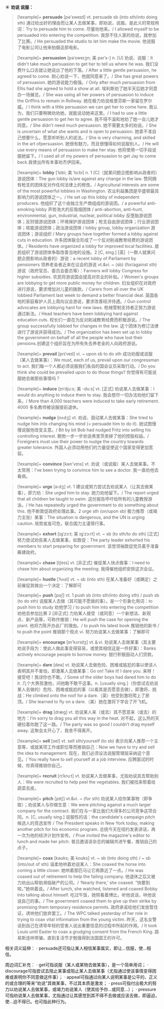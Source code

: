 ☀ <span class="category">**劝说 说服：**</span>
>[!example]+ <span class="vocabulary">**persuade**</span> [pə'sweɪd] 
> <span class="definition">vt. persuade sb (into sth/into doing sth) 通过给出好的理由而让某人去做某事，即劝说，说服。是此义的常规用词：</span>Try to persuade him to come. 尽量劝他来。/ I allowed myself to be persuaded into entering the competition. 我禁不住人家的劝说，就参加了比赛。/ He persuaded the studio to let him make the movie. 他说服了电影公司让他来拍摄这部电影。
                      
>[!example]+ <span class="vocabulary">**persuasion**</span> [pəˈsweɪʒn; 美 pərˈs-]
> <span class="definition">n. [U] 劝说、说服：</span>It didn't take much persuasion to get her to tell us where he was. 我们没费什么口舌就让她说出了他的下落。/ After a little gentle persuasion, he agreed to come. 耐心劝说一下，他就同意来了。/ She has great powers of persuasion. 她的游说能力极强。/ Only after much persuasion from Ellis had she agreed to hold a show at all. 埃利斯劝了她半天后她才同意办一场展览。/ She was using all her powers of persuasion to induce the Griffins to remain in Rollway. 她在极力劝说格里芬斯一家留在罗尔威。/ I think with a little persuasion we can get her to come here. 我认为，我们只要稍微劝劝她，就能说动她来这里。/ I had to use a little gentle persuasion to get her to agree. 我不得不温和地劝了她一会儿她才同意。/ She didn't need much persuasion. 她不需要太多的劝说。/ She is uncertain of what she wants and is open to persuasion. 她拿不准自己想要什么，愿意听听别人的说法。/ She is very charming, and skilled in the art ofpersuasion. 她很有魅力，而且很懂得如何说服别人。/ He will use every means of persuasion to make her stay. 他将使用一切手段说服她留下。/ I used all of my powers of persuasion to get Jay to come back.我使出所有本事劝杰伊回来。
           
>[!example]+ <span class="vocabulary">**lobby**</span> [ˈlɒbi; 美 ˈlɑ:bi]
> <span class="definition">n. 1 [C]（就某问题企图影响从政者的）游说团体：</span>The gun lobby is/are against any change in the law. 赞同拥有枪支的团体反对作任何法律上的修改。/ Agricultural interests are some of the most powerful lobbies in Washington. 农业利益集团是华盛顿最具影响力的游说团体之一。/ He set up this lobby of independent producers. 他组织了这个由独立生产商组成的游说团。/ a powerful anti-smoking lobby 声势浩大的反吸烟团体 / anti-abortion, anti-hunt, environmental, gun, industrial, nuclear, political lobby 反堕胎游说团体；反狩猎游说团体；环境保护游说团体；枪支自由游说团体；行业游说团体；核能游说团体；政治游说团体 / lobby group, lobby organization 游说团体；游说组织 / Mary groups have together formed a lobby against cuts in education. 许多团体联合形成了一个反对削减教育经费的游说团体。/ Residents have organized a lobby for improved local facilities. 居民组织了游说团体争取改善当地的设施。<span class="definition">2 [C, sing.] [英]（一群人就某问题企图影响从政者的）游说：</span>a recent lobby of Parliament by pensioners 领养老金者近来在议会的游说 <span class="definition">vt.&vi. ~ (sb) (for/against sth) 游说（政府官员、委员会委员等）：</span>Farmers will lobby Congress for higher subsidies. 农民将游说国会提高对农业的补贴。/ Women's groups are lobbying to get more public money for children. 妇女组织在对政府进行游说，要求增加对儿童的拨款。/ Carers from all over the UK lobbied Parliament last week to demand a better financial deal. 英国各地的家庭看护人员上周向议会游说，要求改善经济待遇。/ Gun control advocates are lobbying hard for new laws. 枪械管制支持者正努力游说通过新法。/ Head teachers have been lobbying hard against education cuts. 校长们一直在为反对削减教育经费而积极游说。/ The group successfully lobbied for changes in the law. 这个团体为修订法律进行了游说并获得成功。/ The organization has been set up to lobby the government on behalf of all the people who have lost their pensions.创建这个组织旨在为所有失去养老金的人向政府游说。
           
>[!example]+ <span class="vocabulary">**prevail**</span> [prɪˈveɪl]
> <span class="definition">vi. ~ upon sb to do sth 成功劝服或说服（某人去做某事）：</span>We must, each of us, prevail upon our congressman to act. 我们每一个人都必须说服我们各自的国会议员采取行动。/ Do you think she could be prevailed upon to do those things? 你觉得有可能说服她去做那些事情吗？

>[!example]+ <span class="vocabulary">**induce**</span> [ɪnˈdju:s; 美 -du:s]
> <span class="definition">vt. [正式] 劝说某人去做某事：</span>I would do anything to induce them to stay. 我会想尽一切办法劝他们留下来。/ More than 4,000 teachers were induced to take early retirement. 4000 多名教师被说服提前退休。
           
>[!example]+ <span class="vocabulary">**nudge**</span> [nʌdʒ]
> <span class="definition">vt. 劝说、鼓动某人去做某事：</span>She tried to nudge him into changing his mind (= persuade him to do it). 她试图慢慢说服他改变主意。/ Bit by bit Bob had nudged Fritz into selling his controlling interest. 鲍勃一步一步劝说弗里茨卖掉了他的控股权益。/ Foreigners must use their power to nudge the country towards greater tolerance. 外国人必须动用他们的力量促使这个国家变得更加宽容。

>[!example]+ <span class="vocabulary">**convince**</span> [kən'vɪns] 
> <span class="definition">vt. 劝说（或说服）某人去做某事。不太常用：</span>I’ve been trying to convince him to see a doctor. 我一直劝他去看病。

>[!example]+ <span class="vocabulary">**urge**</span> [ə:dӡ] 
> <span class="definition">vt. 1 建议或努力尝试去劝说某人（让其去做某事），即力劝：</span>She urged him to stay. 她力劝他留下。/ The report urged that all children be taught to swim. 这份报告呼吁给所有的儿童教授游泳。/ He has repeatedly urged the government to do something about this. 他不断敦促政府处理此事。<span class="definition">2 urge sth (on/upon sb) 极力推荐（或竭力主张）某事：</span>The situation is dangerous, and the UN is urging caution. 局势岌岌可危，联合国力主谨慎行事。
           
>[!example]+ <span class="vocabulary">**exhort**</span> [ɪgˈzɔ:t; 美 ɪgˈzɔ:rt]
> <span class="definition">vt. ~ sb (to sth/to do sth) [正式] 努力尝试劝告某人去做某事，如敦促：</span>The party leader exhorted his members to start preparing for government. 该党领袖敦促党员着手准备筹建政府。
           
>[!example]+ <span class="vocabulary">**chase**</span> [tʃeɪs]
> <span class="definition">vt. [非正式] 催促某人快点做事：</span>I need to chase him about organizing the meeting. 我得催他组织安排这次会议。           

>[!example]+ <span class="vocabulary">**hustle**</span> [ˈhʌsl]
> <span class="definition">vt. ~ sb (into sth) 在某人准备好（或确定）之前催促其做出一个决定：</span>了解即可

>[!example]+ <span class="vocabulary">**push**</span> [pʊʃ] 
> <span class="definition">vt. 1 push sb (into sth/into doing sth) / push sb (to do sth) 说服某人去做（其可能不愿做的事）。是一个形象化用词：</span>to push him to study 劝他学习 / to push him into entering the competition 劝他去参加比赛 <span class="definition">2 [非正式] 力劝某人接受（或同意）一个新想法、新观点、新产品等，可称作推销：</span>He will push the case for opening the plant. 他将力陈开办此厂的理由。/ to push his latest book 推销他的新书 / to push the point 推销那个观点 <span class="definition">vi. 努力劝说某人去做某事：</span>了解即可

>[!example]+ <span class="vocabulary">**encourage**</span> [ɪn'kʌrɪdӡ] 
> <span class="definition">vt.＆vi. 劝说某人去做某事（其主要劝说手段为：使此人做此事变得容易，或使其相信这是一件好事）：</span>Banks actively encourage people to borrow money. 银行积极鼓动人们贷款。

>[!example]+ <span class="vocabulary">**dare**</span> [deə] 
> <span class="definition">vt. 劝说某人去做危险、困难或尴尬的事以使该人表明其并不害怕，即激某人去做某事：</span>Go on! Take it! I dare you. 来呀！接受吧！我谅你也不敢。/ Some of the older boys had dared him to do it. 几个大男孩激他，问他敢不敢干这事。<span class="definition">n. [usually sing.]（你尝试去劝说某人去做的）危险、困难或尴尬的事（以看其是否愿意去做），即激将，挑战：</span>He climbed onto the roof for a dare.（英）他受到激将爬上了房顶。/ She learned to fly on a dare.（美）她在激将下学会了开飞机。

>[!example]+ <span class="vocabulary">**drag**</span> [dræɡ] 
> <span class="definition">vt. 劝说某人来（或去）其不愿意来（或去）的地方：</span>I’m sorry to drag you all this way in the heat. 对不起，这么热的天硬拉着你跑了这一路。/ The party was so good I couldn’t drag myself away. 这聚会太开心了，我舍不得离开。

>[!example]+ <span class="vocabulary">**sell**</span> [sel] 
> <span class="definition">vt. sell sth/yourself (to sb) 表示向某人推荐一个主意等，或就某项工作或职位等而推销自己：</span>Now we have to try and sell the idea to management. 现在，我们必须设法说服管理层采纳这个意见。/ You really have to sell yourself at a job interview. 应聘面试的时候，你真得推销你自己。
            
>[!example]+ <span class="vocabulary">**recruit**</span> [rɪˈkru:t]
> <span class="definition">vt. 劝说某人去做某事，尤指劝说其去帮助别人：</span>We were recruited to help peel the vegetables. 我们被找来帮着给蔬菜去皮。          

>[!example]+ <span class="vocabulary">**pitch**</span> [pɪtʃ]
> <span class="definition">vt.&vi. ~ (for sth) 劝说某人给你某事物（即争取）；劝说某人与你做生意：</span>We were pitching against a much larger company for the contract. 我们在与一家比我们大得多的公司竞争这项合同。<span class="definition">n. [C, usually sing.] 说服性的话：</span>the candidate's campaign pitch 候选人的竞选宣传 / The President speaks in New York today, making another pitch for his economic program. 总统今天在纽约发表讲话，再一次为他的经济计划作宣传。/ Prue invited the magazine's editor to lunch and made her pitch. 普吕邀请该杂志的编辑共进午餐，推销自己的点子。
            
>[!example]+ <span class="vocabulary">**coax**</span> [kəʊks; 美 koʊks]
> <span class="definition">vt. ~ sb (into doing sth) / ~ sb (into/out of sth) 温柔地哄着劝说某人：</span>She coaxed the horse into coming a little closer. 她哄着那匹马让它再靠近了一点。/ He was coaxed out of retirement to help the failing company. 他退休之后又被力劝出山帮助濒临破产的公司。/ ‘Nearly there,’ she coaxed. “快要到啦。”她哄着说。/ After lunch, she watched, listened and coaxed Bobby into talking about himself. 吃过午饭，她照看着博比，听他说话，哄他说说自己的事。/ The government coaxed them to give up their strike by promising them temporary residence permits. 政府承诺给他们发放暂住证，诱哄他们放弃罢工。/ The WPC talked yesterday of her role in trying to coax vital information from the young victim. 昨天，这名女警谈到自己在诱导年轻的受害人说出重要信息的过程中所起的作用。/ It took Louis until Easter to coax a grudging consent from the French King. 路易斯连哄带骗，直到复活节才勉强得到法国国王的许可。

相关词义延伸：
· persuade还可指让某人相信某事属实，即让…信服，使…相信。

周边词汇补充：
· get可指说服（某人或某物去做某事），是一个简单用词；
· discourage可指尝试去阻止某事或阻止某人去做某事（尤指通过使该事情变得困难或表明你不同意做这件事）；
· appeal可指通过向某人说明某事是公平的、正义的或合理的等来“劝说”其做某事，不过其本质是激发；
· press可指付出极大的努力以劝说某人去做某事，或竭力劝说某人（使其给予你…或同意…）；
· pressure可指劝说某人去做某事，尤指通过让其感觉到其不得不去做或应该去做，即逼迫，使…迫不得已。也可指此种行为。
